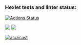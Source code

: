 ### Hexlet tests and linter status:
[![Actions Status](https://github.com/karasino/frontend-project-lvl2/workflows/hexlet-check/badge.svg)](https://github.com/karasino/frontend-project-lvl2/actions)

<a href="https://codeclimate.com/github/codeclimate/codeclimate/maintainability"><img src="https://api.codeclimate.com/v1/badges/a99a88d28ad37a79dbf6/maintainability" /></a>
<a href="https://codeclimate.com/github/codeclimate/codeclimate/test_coverage"><img src="https://api.codeclimate.com/v1/badges/a99a88d28ad37a79dbf6/test_coverage" /></a>

[![asciicast](https://asciinema.org/a/flPo0gQsoclhHjJHf8RgmXI7q.svg)](https://asciinema.org/a/flPo0gQsoclhHjJHf8RgmXI7q)